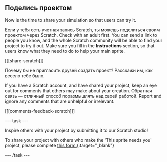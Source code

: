 ## Поделись проектом

Now is the time to share your simulation so that users can try it.

Если у тебя есть учетная запись Scratch, ты можешь поделиться своим проектом через Scratch. Check with an adult first. You can send a link to people you know, and the whole Scratch community will be able to find your project to try it out. Make sure you fill in the **Instructions** section, so that users know what they need to do to help your main sprite.

[[[share-scratch]]]

Почему бы не пригласить друзей создать проект? Расскажи им, как весело тебе было.

If you have a Scratch account, and have shared your project, keep an eye out for comments that others may make about your creation. Обратная связь — отличный способ поразмышлять над своей работой. Report and ignore any comments that are unhelpful or irrelevant.

[[[comments-feedback-scratch]]]

--- task ---

Inspire others with your project by submitting it to our Scratch studio!

To share your project with others who make the 'This sprite needs you' project, please complete [this form.](https://form.raspberrypi.org/f/community-project-submissions){:target="_blank"}

--- /task ---

